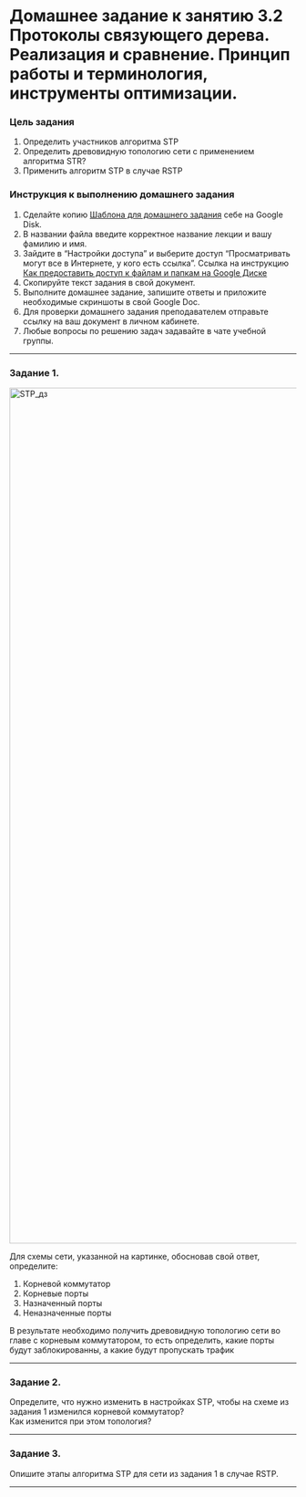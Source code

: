 # Домашнее задание к занятию 3.2 Протоколы связующего дерева. Реализация и сравнение. Принцип работы и терминология, инструменты оптимизации.

### Цель задания

1) Определить участников алгоритма STP
2) Определить древовидную топологию сети с применением алгоритма STR?
3) Применить алгоритм STP в случае RSTP


### Инструкция к выполнению домашнего задания

1. Сделайте копию [Шаблона для домашнего задания](https://docs.google.com/document/d/1youKpKm_JrC0UzDyUslIZW2E2bIv5OVlm_TQDvH5Pvs/edit) себе на Google Disk.
2. В названии файла введите корректное название лекции и вашу фамилию и имя.
3. Зайдите в “Настройки доступа” и выберите доступ “Просматривать могут все в Интернете, у кого есть ссылка”.
 Ссылка на инструкцию [Как предоставить доступ к файлам и папкам на Google Диске](https://support.google.com/docs/answer/2494822?hl=ru&co=GENIE.Platform%3DDesktop)
5. Скопируйте текст задания в свой документ.
6. Выполните домашнее задание, запишите ответы и приложите необходимые скриншоты в свой Google Doc.
7. Для проверки домашнего задания преподавателем отправьте ссылку на ваш документ в личном кабинете.
8. Любые вопросы по решению задач задавайте в чате учебной группы.

------

### Задание 1.

<img width="1500" alt="STP_дз" src="https://user-images.githubusercontent.com/40097402/150199623-53fb042c-38ac-42ec-b3f7-4194e6b83bc0.png">

Для схемы сети, указанной на картинке, обосновав свой ответ, определите:
1) Корневой коммутатор
2) Корневые порты
3) Назначенный порты
4) Неназначенные порты  

В результате необходимо получить древовидную топологию сети во главе с корневым коммутатором, то есть определить, какие порты будут заблокированны, а какие будут пропускать трафик  

---

### Задание 2.

Определите, что нужно изменить в настройках STP, чтобы на схеме из задания 1 изменился корневой коммутатор?  
Как изменится при этом топология?

---

### Задание 3.

Опишите этапы алгоритма STP для сети из задания 1 в случае RSTP.


---

